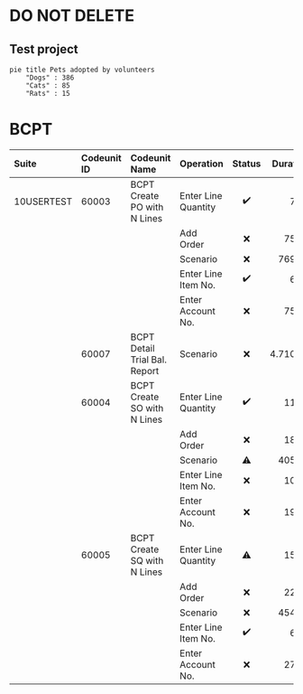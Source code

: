 # DO NOT DELETE
## Test project

```mermaid
pie title Pets adopted by volunteers
    "Dogs" : 386
    "Cats" : 85
    "Rats" : 15
```

# BCPT
|Suite|Codeunit ID|Codeunit Name|Operation|Status|Duration|Duration (BaseLine)|SQL Stmts|SQL Stmts (BaseLine)|
|:---|:---|:---|:---|:--:|---:|---:|---:|---:|
|10USERTEST|60003|BCPT Create PO with N Lines|Enter Line Quantity|:heavy_check_mark:|7,43|**7,31**|**6**|6|
||||Add Order|:x:|75,43|**10,46**|11|**9**|
||||Scenario|:x:|769,21|**337,46**|220|**211**|
||||Enter Line Item No.|:heavy_check_mark:|6,29|**6,23**|**3**|3|
||||Enter Account No.|:x:|75,36|**11,15**|10|**8**|
||60007|BCPT Detail Trial Bal. Report|Scenario|:x:|4.710,77|**4.430,05**|10|**5**|
||60004|BCPT Create SO with N Lines|Enter Line Quantity|:heavy_check_mark:|11,92|**11,58**|**12**|12|
||||Add Order|:x:|18,77|**15,92**|**10**|10|
||||Scenario|:warning:|405,31|**381,33**|290|**282**|
||||Enter Line Item No.|:x:|10,77|**8,17**|7|**7**|
||||Enter Account No.|:x:|19,85|**17,58**|11|**11**|
||60005|BCPT Create SQ with N Lines|Enter Line Quantity|:warning:|15,71|**14,88**|**12**|12|
||||Add Order|:x:|22,59|**10,56**|9|**8**|
||||Scenario|:x:|454,41|**366,12**|237|**231**|
||||Enter Line Item No.|:heavy_check_mark:|6,53|**6,50**|**4**|4|
||||Enter Account No.|:x:|27,71|**15,12**|12|**10**|
